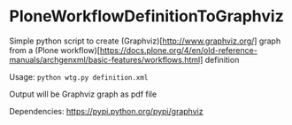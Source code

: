 # PloneWorkflowDefinitionToGraphviz
Simple python script to create (Graphviz)[http://www.graphviz.org/] graph from a (Plone workflow)[https://docs.plone.org/4/en/old-reference-manuals/archgenxml/basic-features/workflows.html] definition

Usage: `python wtg.py definition.xml`

Output will be Graphviz graph as pdf file

Dependencies:
https://pypi.python.org/pypi/graphviz
